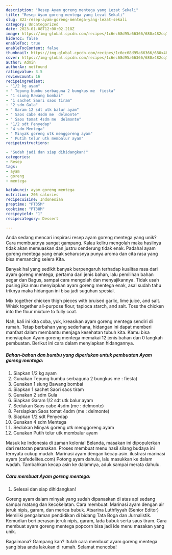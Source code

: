 ```yaml
---
description: "Resep Ayam goreng mentega yang Lezat Sekali"
title: "Resep Ayam goreng mentega yang Lezat Sekali"
slug: 823-resep-ayam-goreng-mentega-yang-lezat-sekali
category: Uncategorized
date: 2023-01-08T12:00:02.218Z
image: https://img-global.cpcdn.com/recipes/1c6ec68d95a66366/680x482cq70/ayam-goreng-mentega-foto-resep-utama.jpg
hideToc: false
enableToc: true
enableTocContent: false
thumbnail: https://img-global.cpcdn.com/recipes/1c6ec68d95a66366/680x482cq70/ayam-goreng-mentega-foto-resep-utama.jpg
cover: https://img-global.cpcdn.com/recipes/1c6ec68d95a66366/680x482cq70/ayam-goreng-mentega-foto-resep-utama.jpg
author: Admin
authorAv: notfound
ratingvalue: 3.5
reviewcount: 16
recipeingredient:
- "1/2 kg ayam"
- " Tepung bumbu serbaguna 2 bungkus me  fiesta"
- "1 siung Bawang bombai"
- "1 sachet Saori saos tiram"
- "2 sdm Gula"
- " Garam 12 sdt utk balur ayam"
- " Saos cabe 4sdm me  delmonte"
- " Saos tomat 4sdm me  delmonte"
- "1/2 sdt Penyedap"
- "4 sdm Mentega"
- " Minyak goreng utk menggoreng ayam"
- " Putih telur utk membalur ayam"
recipeinstructions:

- "Sudah jadi dan siap dihidangkan!"
categories:
- Resep
tags:
- ayam
- goreng
- mentega

katakunci: ayam goreng mentega 
nutrition: 205 calories
recipecuisine: Indonesian
preptime: "PT35M"
cooktime: "PT38M"
recipeyield: "1"
recipecategory: Dessert

---
```





Anda sedang mencari inspirasi resep ayam goreng mentega yang unik? Cara membuatnya sangat gampang. Kalau keliru mengolah maka hasilnya tidak akan memuaskan dan justru cenderung tidak enak. Padahal ayam goreng mentega yang enak seharusnya punya aroma dan cita rasa yang bisa memancing selera Kita.





Banyak hal yang sedikit banyak berpengaruh terhadap kualitas rasa dari ayam goreng mentega, pertama dari jenis bahan, lalu pemilihan bahan segar dan Bagus, sampai cara mengolah dan menyajikannya. Tidak usah pusing jika mau menyiapkan ayam goreng mentega enak,      asal sudah tahu triknya maka hidangan ini bisa jadi suguhan spesial.














Mix together chicken thigh pieces with bruised garlic, lime juice, and salt. Whisk together all-purpose flour, tapioca starch, and salt. Toss the chicken into the flour mixture to fully coat.






Nah, kali ini kita coba, yuk, kreasikan ayam goreng mentega sendiri di rumah. Tetap berbahan yang sederhana, hidangan ini dapat memberi manfaat dalam membantu menjaga kesehatan tubuh kita. Kamu bisa menyiapkan Ayam goreng mentega memakai 12 jenis bahan dan 0 langkah pembuatan. Berikut ini cara dalam menyiapkan hidangannya.

<!--inarticleads1-->

##### Bahan-bahan dan bumbu yang diperlukan untuk pembuatan Ayam goreng mentega:

1. Siapkan 1/2 kg ayam
1. Gunakan  Tepung bumbu serbaguna 2 bungkus me : fiesta)
1. Gunakan 1 siung Bawang bombai
1. Siapkan 1 sachet Saori saos tiram
1. Gunakan 2 sdm Gula
1. Siapkan  Garam 1/2 sdt utk balur ayam
1. Sediakan  Saos cabe 4sdm (me : delmonte)
1. Persiapkan  Saos tomat 4sdm (me : delmonte)
1. Siapkan 1/2 sdt Penyedap
1. Gunakan 4 sdm Mentega
1. Sediakan  Minyak goreng utk menggoreng ayam
1. Gunakan  Putih telur utk membalur ayam


Masuk ke Indonesia di zaman kolonial Belanda, masakan ini dipopulerkan dari restoran peranakan. Proses membuat menu hasil silang budaya ini ternyata cukup mudah. Marinasi ayam dengan kecap asin. ilustrasi marinasi ayam (cafedelites.com) Potong ayam dahulu, lalu masukkan ke dalam wadah. Tambahkan kecap asin ke dalamnya, aduk sampai merata dahulu. 

<!--inarticleads2-->

##### Cara membuat Ayam goreng mentega:


1. Selesai dan siap dihidangkan!

Goreng ayam dalam minyak yang sudah dipanaskan di atas api sedang sampai matang dan kecokelatan. Cara membuat: Marinasi ayam dengan air jeruk nipis, garam, dan merica bubuk. Atsarina Luthfiyyah (Senior Editor) Memiliki pengalaman pendidikan di bidang Tata Boga dan Jurnalistik. Kemudian beri perasan jeruk nipis, garam, lada bubuk serta saus tiram. Cara membuat ayam goreng mentega popcorn bisa jadi ide menu masakan yang unik. 

Bagaimana? Gampang kan? Itulah cara membuat ayam goreng mentega yang bisa anda lakukan di rumah. Selamat mencoba!
